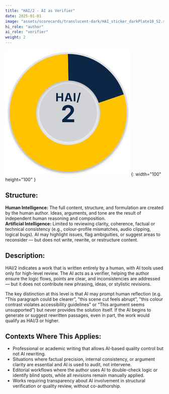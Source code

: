 ```yaml
---
title: "HAI/2 - AI as Verifier"
date: 2025-01-01
image: "assets/scorecards/translucent-dark/HAI_sticker_darkPlate10_S2.svg"
hi_role: "author"
ai_role: "verifier"
weight: 2
---
```


![HAI Score 2](/assets/scorecards/translucent-dark/HAI_sticker_darkPlate10_S2.svg){: width="100" height="100" }

## Structure:
**Human Intelligence:** The full content, structure, and formulation are created by the human author. Ideas, arguments, and tone are the result of independent human reasoning and composition.\
**Artificial Intelligence:** Limited to reviewing clarity, coherence, factual or technical consistency (e.g., colour-profile mismatches, audio clipping, logical bugs). AI may highlight issues, flag ambiguities, or suggest areas to reconsider — but does not write, rewrite, or restructure content.

## Description:
HAI/2 indicates a work that is written entirely by a human, with AI tools used only for high-level review. The AI acts as a verifier, helping the author ensure the logic flows, points are clear, and inconsistencies are addressed — but it does not contribute new phrasing, ideas, or stylistic revisions.

The key distinction at this level is that AI may prompt human reflection (e.g. “This paragraph could be clearer”, "this scene cut feels abrupt", "this colour contrast violates accessibility guidelines" or “This argument seems unsupported”) but never provides the solution itself. If the AI begins to generate or suggest rewritten passages, even in part, the work would qualify as HAI/3 or higher.

## Contexts Where This Applies:
- Professional or academic writing that allows AI-based quality control but not AI rewriting.
- Situations where factual precision, internal consistency, or argument clarity are essential and AI is used to audit, not intervene.
- Editorial workflows where the author uses AI to double-check logic or identify blind spots, while all revisions remain manually applied.
- Works requiring transparency about AI involvement in structural verification or quality review, without co-authorship.
